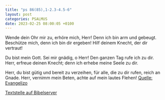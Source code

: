 ```yaml
---
title: "ps 86(85),1-2.3-4.5-6"
layout: post
categories: PSALMUS
date: 2023-02-25 08:00:05 +0100
---
```

Wende dein Ohr mir zu, erhöre mich, Herr!
Denn ich bin arm und gebeugt.
Beschütze mich, denn ich bin dir ergeben!
Hilf deinem Knecht, der dir vertraut!

Du bist mein Gott. Sei mir gnädig, o Herr!
Den ganzen Tag rufe ich zu dir.
Herr, erfreue deinen Knecht;
denn ich erhebe meine Seele zu dir.

Herr, du bist gütig und bereit zu verzeihen,
für alle, die zu dir rufen, reich an Gnade.
Herr, vernimm mein Beten,
achte auf mein lautes Flehen!
[Quelle: Evangelizo](https://evangeliumtagfuertag.org/DE/gospel)

[Textstelle auf Bibelserver](https://www.bibleserver.com/EU/ps86(85),1-2.3-4.5-6)

